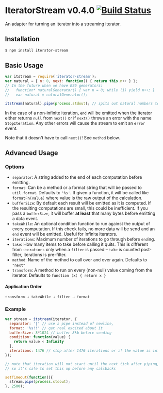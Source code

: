 # IteratorStream v0.4.0 [![Build Status](https://secure.travis-ci.org/brianloveswords/iterator-stream.png)](http://travis-ci.org/brianloveswords/iterator-stream)

An adapter for turning an iterator into a streaming iterator.

## Installation

```bash
$ npm install iterator-stream
```

## Basic Usage

```js
var itstream = require('iterator-stream');
var natural = { n: 0, next: function() { return this.n++ } };
// In the future when we have ES6 generators: 
//   function* naturalGenerator() { var n = 0; while (1) yield n++; }
//   var natural = naturalGenerator();

itstream(natural).pipe(process.stdout); // spits out natural numbers to stdout
```

In the case of a non-infinite iteration, `end` will be emitted when the
iterator either returns `null` from `next()` or if `next()` throws an
error with the name `StopIteration`. Any other errors will cause the
stream to emit an `error` event.

Note that it doesn't have to call `next()`! See `method` below.

## Advanced Usage

### Options
- `separator`: A string added to the end of each computation before
  emitting. 
- `format`: Can be a method or a format string that will be passed to
  `util.format`. Defaults to `'%s'`. If given a function, it will be
  called like `formatFn(value)` where value is the raw output of the
  calculation.
- `bufferSize`: By default each result will be emitted as it is
  computed. If the resulting computations are small, this could be
  inefficient. If you pass a `bufferSize`, it will buffer **at least**
  that many bytes before emitting a data event.
- `takeWhile`: An optional condition function to run against the output
  of every computation. If this check fails, no more data will be send
  and an `end` event will be emitted. Useful for infinite iterators.
- `iterations`: Maximum number of iterations to go through before
  `end`ing.
- `take`: How many items to take before calling it quits. This is
  different from `iterations` only when a `filter` is passed – `take` is
  counted post-filter, iterations is pre-filter.
- `method`: Name of the method to call over and over again. Defaults to
  `"next"`
- `transform`: A method to run on every (non-null) value coming from the
  iterator. Defaults to `function (x) { return x }`

#### Application Order
```
transform → takeWhile → filter → format
```

### Example

```js
var stream = itstream(iterator, {
  separator: '|' // use a pipe instead of newline,
  format: '%s!!' // get real excited about it
  bufferSize: 8*1024 // buffer 8kb before sending
  condition: function(value) {
    return value < Infinity
  },
  iterations: 1476 // stop after 1476 iterations or if the value is infinity
});

// note that iteration will not start until the next tick after piping,
// so it's safe to set this up before any callbacks

setTimeout(function(){
  stream.pipe(process.stdout);
}, 2500);
```
